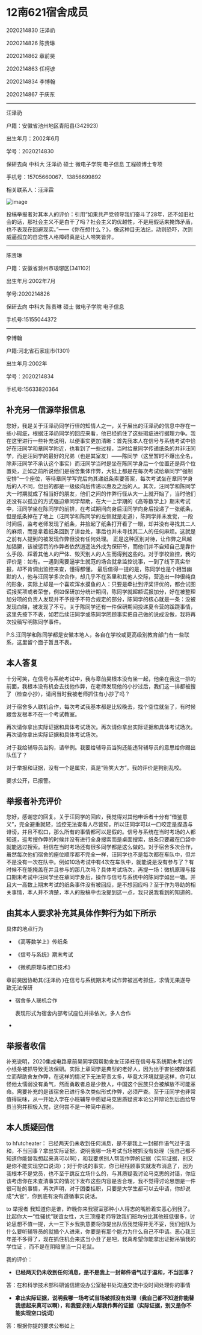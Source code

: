 
# 12南621宿舍成员
2020214830	汪泽礽

2020214826	陈贵琳

2020214862	章前昊

2020214863	任柯谚

2020214834	李博翰

2020214867	于庆东

---

汪泽礽 

户籍：安徽省池州地区青阳县(342923)

出生年月：2002年6月

学号：2020214830

保研去向  中科大 汪泽礽 硕士 微电子学院 电子信息 工程硕博士专项

手机号：15705660067、13856699892

相关联系人：汪泽霖

![image](https://github.com/HFUT-CHEATER/HFUTCheaterCollection/assets/161664982/7751523c-c0f2-4dbb-bad3-ec638efa2c67)

投稿举报者对其本人的评价：引用“如果共产党领导我们奋斗了28年，还不如旧社会的话，那社会主义不是白干了吗？社会主义的优越性，不是用假话来掩饰矛盾，也不表现在回避现实。”——《你在想什么？》，像这种目无法纪，动则恐吓，次则威逼孤立的自恋性人格障碍真是让人啼笑皆非。

---

陈贵琳

户籍：安徽省滁州市琅琊区(341102)

出生年月:2002年7月

学号:2020214826

保研去向 中科大 陈贵琳 硕士 微电子学院 电子信息

手机号:15155044372

---

李博翰

户籍:河北省石家庄市(1301)

出生年月:2002年

学号：2020214834

手机号:15633820364


## 补充另一信源举报信息

  您好，我是关于汪泽礽同学行径的知情人之一，关于展出的汪泽礽的信息中存在一些小瑕疵，根据汪泽礽同学的回应来看，他已经抓住了这些瑕疵进行据理力争。我在这里进行一些补充说明，以便事实更加清晰：首先我本人在信号与系统考试中恰好在汪同学和章同学附近，也看到了一些过程，当时给章同学传递纸条的并非汪同学，而是汪同学的最好的兄弟（也是其室友）——陈同学（这里暂时不爆出全名，除非汪同学不承认这个事实）而汪同学当时是坐在陈同学身后一个位置还是两个位置处，正如之前所说他们是宿舍集体作弊，大抵上都是在每次考试给章同学“强制安排”一个座位，等待章同学写完后向其递纸条索要答案，每次考试坐在章同学身后的人不同，但目的都是一级级向后传递以惠及之后的人。其次，汪同学和陈同学大一时期就成了相当好的朋友，他们之间的作弊行径从大一上就开始了，当时他们还没有以孤立的方式强迫章同学帮助，在大一上学期的《高等数学上》期末考试中，汪同学坐在陈同学的前排，在考试期间向身后汪同学向身后投递了一张纸条，但是纸条掉在了地上（汪同学和陈同学的左侧就是走道），陈同学并未发觉，一段时间后，监考老师发现了纸条，并捡起了纸条打开看了一眼，却并没有寻找其二人的麻烦，而是拿着纸条回到了讲台处，事后也并未寻找其二人的任何麻烦。这就是之前有人提到的被发现作弊但没有任何处理。
  正是这种区别对待，让作弊之风越加猖獗，该被惩罚的作弊者依然逍遥法外成为保研爷，而他们并不自知自己是靠什么手段、踩着其他人的尸体、毁灭别人的人生而得到这些的。对于学校监控，我的评价是：如有。一遇到需要逼学生就范的场合就拿监控说事，一到了线下真实举报，却不肯调出监控来查，懂得都懂。
  最后值得一提的是，陈同学也是个相当幽默的人，他与汪同学多次合作，却几乎不在系里和其他人交际，营造出一种很纯良的形象，实际上却是一个喜欢浑水摸鱼的人：只要是牵扯到评奖评优的，都会试图谎报奖项或者荣誉，例如保研加分统计期间，陈同学就超额谎报加分，好在被整理加分项的负责人发现并不予授予不符合规定的部分，陈同学的核心就是一条：没被发现血赚，被发现了不亏。关于陈同学还有一件保研期间投递夏令营的蹊跷事情，这里先按下不表，如若后续汪同学或陈同学罔顾事实把自己做的说成没做，我将再次投稿写明陈同学事件。

P.S.汪同学和陈同学都是安徽本地人，各自在学校或更高级别教育部门有一些联系，这里留个面子暂且不表。

## 本人答复

十分可笑，在信号与系统考试中，我与章前昊根本没有坐一起，他坐在我这一排的前面，我根本没有机会去找他作弊，在老师发现他的小抄过后，我们这一排都被搜了（检查小抄），请问当时我被老师抓住有小抄了吗？

对于宿舍多人联机合作，每次考试我基本都是比较晚去，找个空位就坐了，有时候跟舍友根本不在一个考试教室。

再次请你拿出实际证据和具体考试场次。再次请你拿出实际证据和具体考试场次。再次请你拿出实际证据和具体考试场次。

对于我给辅导员当狗，请举例。我要给辅导员当狗还能违背辅导员的意思给你踢出队伍了？

对于举报和证据，没有一个是属实，真是“贻笑大方”。我的评价是狗别乱咬。

要求公开，已报警。

## 举报者补充评价

  您好，感谢您的回复。关于汪同学的回应，我觉得对其他申诉者十分有“借鉴意义”，完全避重就轻，监控无法查看人尽皆知，所以汪同学可以一口咬定是捏造与诽谤，并且不松口，那么所有的事情都可以是假的。信号与系统在当时考场的人都知道，巡考搜作弊的时候并没有进行全身搜索而是桌面搜索，纸条只要藏在口袋中就能逃过搜索。相信在当时考场还有很多同学都是这么做的。对于宿舍多次合作，虽然每次他们宿舍的座位顺序都不完全一样，汪同学也不是每次都在车队中，但并不是没有一次在队中。例如10场考试中有4次在车队中，就能说是没有参与了？有时候不在能掩盖在并且参与的那几次吗？具体考试场次，再提一场：微机原理与接口期末考试中汪同学坐在章同学身后，操作与信号与系统中的陈同学如出一辙。并且大一高数上期末考试的纸条事件没有被回应，是不想回应吗？至于作为导助的相关事情，本人并不清楚，本人的投稿中也没提到这一点，我只说我看到的知道的。

## 由其本人要求补充其具体作弊行为如下所示

具体的地点行为

- 《高等数学上》传纸条

 - 《信号与系统》期末考试
 
 - 《微机原理与接口技术》



章前昊因协助其(汪泽礽 )在信号与系统期末考试作弊被巡考抓住，求情无果遂导致无法保研

- 宿舍多人联机合作

  表现形式为宿舍内部考试座位并排依次，多人合作

-
## 举报者收信 
  
  补充说明，2020集成电路章前昊同学因帮助舍友汪泽衽在信号与系统期末考试传小纸条被抓导致无法保研。实际上章同学是典型的老好人，因为出于害怕被群体孤立而帮助舍友作弊，在这样的情况下无法苛责太多，毕竟大环境就是这样，你可以怪他太懦弱没有勇气，然而勇敢者总是少数人，中国这个民族只会被解放不可能革命。需要补充的是该宿舍已进行多次类似形式作弊，必须严查。至于汪同学也非常值得玩味，从一开始入学在小班辅导中质疑马克思质疑资本论公开辩论到后面给导员当狗并积极入党，这何尝不是一种简中喜剧。

## 本人质疑回信

  to hfutcheater：
已经两天仍未收到任何消息，是不是我上一封邮件语气过于温和，不当回事？拿出实际证据，说明我哪一场考试当场被抓没有处理（我自己都不知道你能替我想起来真可以啊），和我要求别人帮我作弊的证据（实际证据，别又是你不能实现空口说词）；对于你说的事实，你已经枉顾事实就发布消息了，因为我根本不是党员，也不至于跳反立场什么的，与其质疑我讨论马克思的对错，你应该考虑你在未查清事实的情况下发布这些内容是否合理，我不觉得讨论思想是一件很可耻的事情，再次声明，对于团委挂职，只要是大学生都可以去申请，你却说成“大官”，你到底有没有遵循事实说话。

to 举报者
我知道你是谁，昨晚你来我寝室那种小人得志的嘴脸着实恶心到我了。比起你大一“性骚扰”联谊女性，大三顶撞老师导致我们班均分比其他班低很多，讨论思想不值一提，大一三下乡我执意要将你提出队伍我觉得并无不妥，我们组队为什么要听辅导员的就插个人进来，你要是有那个能力为什么自己不申请。恶心我三年差不多得了，现在抓住机会来这当小丑了是吧，我真希望你能拿出证据吊销我的学位证 ，而不是在阴暗里当一只老鼠。

我的评价：

- **已经两天仍未收到任何消息，是不是我上一封邮件语气过于温和，不当回事？**

答：在和科学技术部科研诚信建设办公室秘书处沟通交流中没时间处理你的事情

- **拿出实际证据，说明我哪一场考试当场被抓没有处理（我自己都不知道你能替我想起来真可以啊），和我要求别人帮我作弊的证据（实际证据，别又是你不能实现空口说词）**

答：根据你提的要求公布如上




